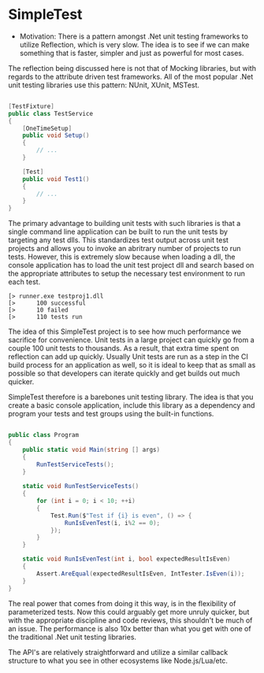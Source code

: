 # SimpleTest

- Motivation: There is a pattern amongst .Net unit testing frameworks to utilize Reflection, which is very slow. The idea is to see if we can make something that is faster, simpler and just as powerful for most cases.

The reflection being discussed here is not that of Mocking libraries, but with regards to the attribute driven test frameworks. All of the most popular .Net unit testing libraries use this pattern: NUnit, XUnit, MSTest.

```c#

[TestFixture]
public class TestService
{
	[OneTimeSetup]
	public void Setup()
	{
		// ...
	}	

	[Test]
	public void Test1()
	{
		// ...
	}
}
```

The primary advantage to building unit tests with such libraries is that a single command line application can be built to run the unit tests by targeting any test dlls. This standardizes test output across unit test projects and allows you to invoke an abritrary number of projects to run tests. However, this is extremely slow because when loading a dll, the console application has to load the unit test project dll and search based on the appropriate attributes to setup the necessary test environment to run each test.

```
[> runner.exe testproj1.dll
[>		100 successful
[>		10 failed
[>		110 tests run
```

The idea of this SimpleTest project is to see how much performance we sacrifice for convenience. Unit tests in a large project can quickly go from a couple 100 unit tests to thousands. As a result, that extra time spent on reflection can add up quickly. Usually Unit tests are run as a step in the CI build process for an application as well, so it is ideal to keep that as small as possible so that developers can iterate quickly and get builds out much quicker.

SimpleTest therefore is a barebones unit testing library. The idea is that you create a basic console application, include this library as a dependency and program your tests and test groups using the built-in functions.

```cs

public class Program
{
	public static void Main(string [] args)
	{
		RunTestServiceTests();
	}
	
	static void RunTestServiceTests()
	{
		for (int i = 0; i < 10; ++i)
		{
			Test.Run($"Test if {i} is even", () => {
				RunIsEvenTest(i, i%2 == 0);
			});
		}
	}

	static void RunIsEvenTest(int i, bool expectedResultIsEven)
	{
		Assert.AreEqual(expectedResultIsEven, IntTester.IsEven(i));
	}
}
``` 

The real power that comes from doing it this way, is in the flexibility of parameterized tests. Now this could arguably get more unruly quicker, but with the appropriate discipline and code reviews, this shouldn't be much of an issue. The performance is also 10x better than what you get with one of the traditional .Net unit testing libraries.

The API's are relatively straightforward and utilize a similar callback structure to what you see in other ecosystems like Node.js/Lua/etc.



